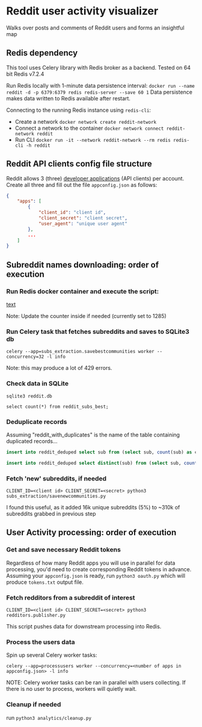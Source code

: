 # Reddit user activity visualizer

Walks over posts and comments of Reddit users and forms an insightful map


## Redis dependency

This tool uses Celery library with Redis broker as a backend. Tested on 64 bit Redis v7.2.4

Run Redis locally with 1-minute data persistence interval: `docker run --name reddit -d -p 6379:6379 redis redis-server --save 60 1`
Data persistence makes data written to Redis available after restart.

Connecting to the running Redis instance using `redis-cli`: 

- Create a network `docker network create reddit-network`
- Connect a network to the container `docker network connect reddit-network reddit`
- Run CLI `docker run -it --network reddit-network --rm redis redis-cli -h reddit`


## Reddit API clients config file structure

Reddit allows 3 (three) [developer applications](https://old.reddit.com/prefs/apps/) (API clients) per account. Create all three and fill out the file `appconfig.json` as follows:

```json
{
    "apps": [
        {
            "client_id": "client id",
            "client_secret": "client secret",
            "user_agent": "unique user agent"
        },
        ...
    ]
}
```

## Subreddit names downloading: order of execution

### Run Redis docker container and execute the script:

[text](best.subs.grab.publisher.py)

Note: Update the counter inside if needed (currently set to 1285)

### Run Celery task that fetches subreddits and saves to SQLite3 db

`celery --app=subs_extraction.savebestcommunities worker --concurrency=32 -l info`

Note: this may produce a lot of 429 errors. 

### Check data in SQLite

`sqlite3 reddit.db`

`select count(*) from reddit_subs_best;`

### Deduplicate records

Assuming "reddit_with_duplicates" is the name of the table containing duplicated records...

```sql
insert into reddit_deduped select sub from (select sub, count(sub) as cnt from reddit_with_duplicates group by sub having cnt = 1);

insert into reddit_deduped select distinct(sub) from (select sub, count(sub) as cnt from reddit_with_duplicates group by sub having cnt > 1);
```

### Fetch 'new' subreddits, if needed

`CLIENT_ID=<client id> CLIENT_SECRET=<secret> python3 subs_extraction/savenewcommunities.py`

I found this useful, as it added 16k unique subreddits (5%) to ~310k of subreddits grabbed in previous step


## User Activity processing: order of execution

### Get and save necessary Reddit tokens

Regardless of how many Reddit apps you will use in parallel for data processing, you'd need to create corresponding Reddit tokens in advance. Assuming your `appconfig.json` is ready, run `python3 oauth.py` which will produce `tokens.txt` output file. 


### Fetch redditors from a subreddit of interest

`CLIENT_ID=<client id> CLIENT_SECRET=<secret> python3 redditors.publisher.py`

This script pushes data for downstream processing into Redis. 

### Process the users data

Spin up several Celery worker tasks: 

`celery --app=processusers worker --concurrency=<number of apps in appconfig.json> -l info`

NOTE: Celery worker tasks can be ran in parallel with users collecting. If there is no user to process, workers will quietly wait.


### Cleanup if needed

run `python3 analytics/cleanup.py`
